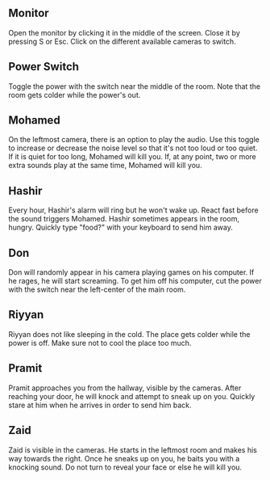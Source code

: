 ## Monitor
Open the monitor by clicking it in the middle of the screen. Close it by pressing S or Esc. Click on the different available cameras to switch.

## Power Switch
Toggle the power with the switch near the middle of the room. Note that the room gets colder while the power's out.

## Mohamed
On the leftmost camera, there is an option to play the audio. Use this toggle to increase or decrease the noise level so that it's not too loud or too quiet. If it is quiet for too long, Mohamed will kill you.
If, at any point, two or more extra sounds play at the same time, Mohamed will kill you.

## Hashir
Every hour, Hashir's alarm will ring but he won't wake up. React fast before the sound triggers Mohamed. Hashir sometimes appears in the room, hungry. Quickly type "food?" with your keyboard to send him away.

## Don
Don will randomly appear in his camera playing games on his computer. If he rages, he will start screaming. To get him off his computer, cut the power with the switch near the left-center of the main room.

## Riyyan
Riyyan does not like sleeping in the cold. The place gets colder while the power is off. Make sure not to cool the place too much.

## Pramit
Pramit approaches you from the hallway, visible by the cameras. After reaching your door, he will knock and attempt to sneak up on you. Quickly stare at him when he arrives in order to send him back.

## Zaid
Zaid is visible in the cameras. He starts in the leftmost room and makes his way towards the right. Once he sneaks up on you, he baits you with a knocking sound. Do not turn to reveal your face or else he will kill you.
